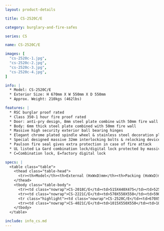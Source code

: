 ```yaml
---
layout: product-details

title: CS-2520C/E

category: burglary-and-fire-safes

series: CS

name: CS-2520C/E

images: [
  "cs-2520c-1.jpg",
  "cs-2520c-2.jpg",
  "cs-2520c-3.jpg",
  "cs-2520c-4.jpg",
]

info: |
  * Model: CS-2520C/E
  * Exterior Size: H 670mm X W 550mm X D 550mm
  * Approx. Weight: 210kgs (462lbs)

features: |
  * RSC burglar proof rated
  * Class 350-1 hour fire proof rated
  * Door: anti-pry design, 8mm steel plate combine with 50mm fire wall
  * Body: 6mm thick steel plate combined with 50mm fire wall
  * Massive high security exterior ball bearing hinges
  * Elegant chrome plated spindle wheel & stainless steel decoration plate
  * Special designed massive 32mm interlocking bolts & relocking device to superior door security
  * Paulson fire seal gives extra protection in case of fire attack
  * UL listed La Gard combination lock/digital lock protected by massive anti-drill plate
  * C=Combination lock, E=factory digital lock

specs: |
  <table class="table">
    <thead class="table-head">
      <tr><th>Model</th><th>External (HxWxD)mm</th><th>Packing (HxWxD)mm</th><th>Weight (kg)</th><th>Door (mm)</th><th>Body (mm)</th><th>20’FCL (pcs)</th></tr>
    </thead>
    <tbody class="table-body">
      <tr><td class="nowrap">CS-2018C/E</td><td>515X440X475</td><td>525X460X525</td><td>135</td><td>5</td><td>3</td><td></td></tr>
      <tr><td class="nowrap">CS-2221C/E</td><td>570X550X550</td><td>590X570X600</td><td>185</td><td>5</td><td>3</td><td></td></tr>
      <tr class="highlight"><td class="nowrap">CS-2520C/E</td><td>670X550X500</td><td>690X570X550</td><td>210</td><td>5</td><td>3</td><td></td></tr>
      <tr><td class="nowrap">CS-4021C/E</td><td>1015X550X550</td><td>1035X570X600</td><td>295</td><td>5</td><td>3</td><td></td></tr>
    </tbody>
  </table>

include: info_cs.md
---
```

